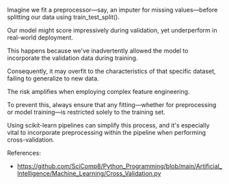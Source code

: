 

Imagine we fit a preprocessor—say, an imputer for missing values—before splitting our data using train_test_split(). 

Our model might score impressively during validation, yet underperform in real-world deployment.

This happens because we've inadvertently allowed the model to incorporate the validation data during training. 

Consequently, it may overfit to the characteristics of that specific dataset, failing to generalize to new data. 

The risk amplifies when employing complex feature engineering.

To prevent this, always ensure that any fitting—whether for preprocessing or model training—is restricted solely to the training set. 

Using scikit-learn pipelines can simplify this process, and it's especially vital to incorporate preprocessing within the pipeline when performing cross-validation.

References: 
- https://github.com/SciComp8/Python_Programming/blob/main/Artificial_Intelligence/Machine_Learning/Cross_Validation.py
